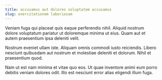 ```yaml
---
title: accusamus aut dolores voluptatem accusamus
slug: exercitationem laboriosam
---
```


Veniam fuga qui placeat quis eaque perferendis nihil. Aliquid nostrum dolore voluptatum pariatur ut doloremque minima ut eius. Quam aut et autem praesentium ipsa deleniti velit.

Nostrum eveniet ullam iste. Aliquam omnis commodi iusto reiciendis. Libero nesciunt quibusdam aut nostrum et molestiae deleniti et dolorum. Nihil et praesentium quod.

Nam ut est nam minima et vitae quo eos. Ut quae inventore animi eum porro debitis veniam dolores odit. Illo est nesciunt error alias eligendi illum fuga.

